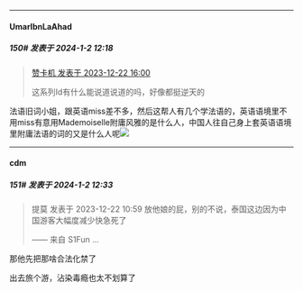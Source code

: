 
*****

####  UmarIbnLaAhad  
##### 150#       发表于 2024-1-2 12:18

<blockquote><a href="httphttps://bbs.saraba1st.com/2b/forum.php?mod=redirect&amp;goto=findpost&amp;pid=63409268&amp;ptid=2165011" target="_blank">赞卡机 发表于 2023-12-22 16:00</a>

这系列Id有什么能说道说道的吗，好像都挺逆天的</blockquote>
法语旧词小姐，跟英语miss差不多，然后这帮人有几个学法语的，英语语境里不用miss有意用Mademoiselle附庸风雅的是什么人，中国人往自己身上套英语语境里附庸法语的词的又是什么人呢<img src="https://static.saraba1st.com/image/smiley/face2017/252.png" referrerpolicy="no-referrer">


*****

####  cdm  
##### 151#       发表于 2024-1-2 12:33

<blockquote>提莫 发表于 2023-12-22 10:59
放他娘的屁，别的不说，泰国这边因为中国游客大幅度减少快急死了

—— 来自 S1Fun ...</blockquote>
那他先把那啥合法化禁了

出去旅个游，沾染毒瘾也太不划算了

